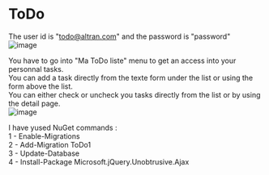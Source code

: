 # ToDo

The user id is "todo@altran.com" and the password is "password" <br/>
![image](https://user-images.githubusercontent.com/6549634/142933247-e04ee850-6448-43c4-8e69-f377f3e900d0.png)

You have to go into "Ma ToDo liste" menu to get an access into your personnal tasks. <br/>
You can add a task directly from the texte form under the list or using the form above the list. <br/>
You can either check or uncheck you tasks directly from the list or by using the detail page. <br/>
![image](https://user-images.githubusercontent.com/6549634/142933359-e8a58980-f831-4c25-b106-948c75487b55.png)

I have yused NuGet commands : <br/>
1 - Enable-Migrations <br/>
2 - Add-Migration ToDo1 <br/>
3 - Update-Database <br/>
4 - Install-Package Microsoft.jQuery.Unobtrusive.Ajax <br/>
